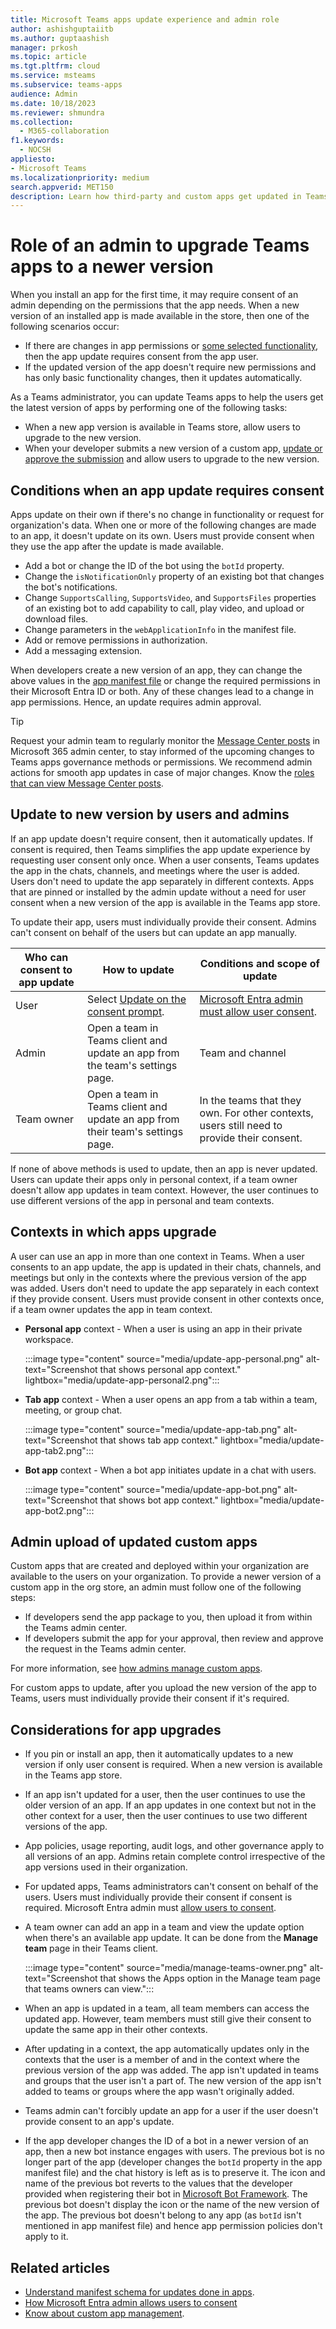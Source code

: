 ```yaml
---
title: Microsoft Teams apps update experience and admin role
author: ashishguptaiitb
ms.author: guptaashish
manager: prkosh
ms.topic: article
ms.tgt.pltfrm: cloud
ms.service: msteams
ms.subservice: teams-apps
audience: Admin
ms.date: 10/18/2023
ms.reviewer: shmundra
ms.collection: 
  - M365-collaboration
f1.keywords: 
  - NOCSH
appliesto: 
- Microsoft Teams
ms.localizationpriority: medium
search.appverid: MET150
description: Learn how third-party and custom apps get updated in Teams to a newer version and how admins can control the app updates.
---
```


# Role of an admin to upgrade Teams apps to a newer version

When you install an app for the first time, it may require consent of an admin depending on the permissions that the app needs. When a new version of an installed app is made available in the store, then one of the following scenarios occur:

* If there are changes in app permissions or [some selected functionality](#conditions-when-an-app-update-requires-consent), then the app update requires consent from the app user.
* If the updated version of the app doesn't require new permissions and has only basic functionality changes, then it updates automatically.

As a Teams administrator, you can update Teams apps to help the users get the latest version of apps by performing one of the following tasks:

* When a new app version is available in Teams store, allow users to upgrade to the new version.
* When your developer submits a new version of a custom app, [update or approve the submission](#admin-upload-of-updated-custom-apps) and allow users to upgrade to the new version.

## Conditions when an app update requires consent

Apps update on their own if there's no change in functionality or request for organization's data. When one or more of the following changes are made to an app, it doesn't update on its own. Users must provide consent when they use the app after the update is made available.

* Add a bot or change the ID of the bot using the `botId` property.
* Change the `isNotificationOnly` property of an existing bot that changes the bot's notifications.
* Change `SupportsCalling`, `SupportsVideo`, and `SupportsFiles` properties of an existing bot to add capability to call, play video, and upload or download files.
* Change parameters in the `webApplicationInfo` in the manifest file.
* Add or remove permissions in authorization.
* Add a messaging extension.

When developers create a new version of an app, they can change the above values in the [app manifest file](/microsoftteams/platform/resources/schema/manifest-schema) or change the required permissions in their Microsoft Entra ID or both. Any of these changes lead to a change in app permissions. Hence, an update requires admin approval.

> [!TIP]
> Request your admin team to regularly monitor the [Message Center posts](/microsoft-365/admin/manage/message-center?view=o365-worldwide&preserve-view=true) in Microsoft 365 admin center, to stay informed of the upcoming changes to Teams apps governance methods or permissions. We recommend admin actions for smooth app updates in case of major changes. Know the [roles that can view Message Center posts](/microsoft-365/admin/add-users/about-admin-roles?view=o365-worldwide#commonly-used-microsoft-365-admin-center-roles&preserve-view=true).

## Update to new version by users and admins

If an app update doesn't require consent, then it automatically updates. If consent is required, then Teams simplifies the app update experience by requesting user consent only once. When a user consents, Teams updates the app in the chats, channels, and meetings where the user is added. Users don't need to update the app separately in different contexts. Apps that are pinned or installed by the admin update without a need for user consent when a new version of the app is available in the Teams app store.

To update their app, users must individually provide their consent. Admins can't consent on behalf of the users but can update an app manually.

| Who can consent to app update | How to update                                                                  | Conditions and scope of update                                                                                             |
|-------------------------------|--------------------------------------------------------------------------------|----------------------------------------------------------------------------------------------------------------------------|
| User                          | Select [Update on the consent prompt](#contexts-in-which-apps-upgrade).        | [Microsoft Entra admin must allow user consent](/azure/active-directory/manage-apps/configure-user-consent?pivots=portal). |
| Admin                         | Open a team in Teams client and update an app from the team's settings page.   | Team and channel                                                                                                           |
| Team owner                    | Open a team in Teams client and update an app from their team's settings page. | In the teams that they own. For other contexts, users still need to provide their consent.                                 |

If none of above methods is used to update, then an app is never updated. Users can update their apps only in personal context, if a team owner doesn't allow app updates in team context. However, the user continues to use different versions of the app in personal and team contexts.

## Contexts in which apps upgrade

A user can use an app in more than one context in Teams. When a user consents to an app update, the app is updated in their chats, channels, and meetings but only in the contexts where the previous version of the app was added. Users don't need to update the app separately in each context if they provide consent. Users must provide consent in other contexts once, if a team owner updates the app in team context.

* **Personal app** context - When a user is using an app in their private workspace.

    :::image type="content" source="media/update-app-personal.png" alt-text="Screenshot that shows personal app context." lightbox="media/update-app-personal2.png":::

* **Tab app** context - When a user opens an app from a tab within a team, meeting, or group chat.

    :::image type="content" source="media/update-app-tab.png" alt-text="Screenshot that shows tab app context." lightbox="media/update-app-tab2.png":::

* **Bot app** context - When a bot app initiates update in a chat with users.

    :::image type="content" source="media/update-app-bot.png" alt-text="Screenshot that shows bot app context." lightbox="media/update-app-bot2.png":::

## Admin upload of updated custom apps

Custom apps that are created and deployed within your organization are available to the users on your organization. To provide a newer version of a custom app in the org store, an admin must follow one of the following steps:

* If developers send the app package to you, then upload it from within the Teams admin center.
* If developers submit the app for your approval, then review and approve the request in the Teams admin center.

For more information, see [how admins manage custom apps](teams-custom-app-policies-and-settings.md).

For custom apps to update, after you upload the new version of the app to Teams, users must individually provide their consent if it's required.

## Considerations for app upgrades

* If you pin or install an app, then it automatically updates to a new version if only user consent is required. When a new version is available in the Teams app store.

* If an app isn't updated for a user, then the user continues to use the older version of an app. If an app updates in one context but not in the other context for a user, then the user continues to use two different versions of the app.

* App policies, usage reporting, audit logs, and other governance apply to all versions of an app. Admins retain complete control irrespective of the app versions used in their organization.

* For updated apps, Teams administrators can't consent on behalf of the users. Users must individually provide their consent if consent is required. Microsoft Entra admin must [allow users to consent](/azure/active-directory/manage-apps/configure-user-consent?pivots=portal).

* A team owner can add an app in a team and view the update option when there's an available app update. It can be done from the **Manage team** page in their Teams client.

   :::image type="content" source="media/manage-teams-owner.png" alt-text="Screenshot that shows the Apps option in the Manage team page that teams owners can view.":::

* When an app is updated in a team, all team members can access the updated app. However, team members must still give their consent to update the same app in their other contexts.

* After updating in a context, the app automatically updates only in the contexts that the user is a member of and in the context where the previous version of the app was added. The app isn't updated in teams and groups that the user isn't a part of. The new version of the app isn't added to teams or groups where the app wasn't originally added.

* Teams admin can't forcibly update an app for a user if the user doesn't provide consent to an app's update.

* If the app developer changes the ID of a bot in a newer version of an app, then a new bot instance engages with users. The previous bot is no longer part of the app (developer changes the `botId` property in the app manifest file) and the chat history is left as is to preserve it. The icon and name of the previous bot reverts to the values that the developer provided when registering their bot in [Microsoft Bot Framework](https://dev.botframework.com/). The previous bot doesn't display the icon or the name of the new version of the app. The previous bot doesn't belong to any app (as `botId` isn't mentioned in app manifest file) and hence app permission policies don't apply to it.

## Related articles

* [Understand manifest schema for updates done in apps](/microsoftteams/platform/resources/schema/manifest-schema).
* [How Microsoft Entra admin allows users to consent](/azure/active-directory/manage-apps/configure-user-consent?pivots=portal)
* [Know about custom app management](teams-custom-app-policies-and-settings.md).
